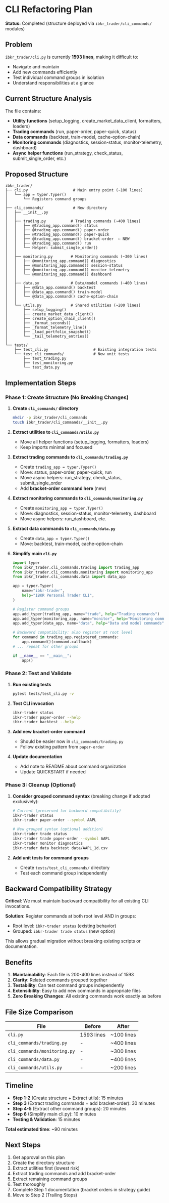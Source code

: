 # CLI Refactoring Plan

**Status:** Completed (structure deployed via `ibkr_trader/cli_commands/` modules)

## Problem

`ibkr_trader/cli.py` is currently **1593 lines**, making it difficult to:
- Navigate and maintain
- Add new commands efficiently
- Test individual command groups in isolation
- Understand responsibilities at a glance

## Current Structure Analysis

The file contains:
- **Utility functions** (setup_logging, create_market_data_client, formatters, loaders)
- **Trading commands** (run, paper-order, paper-quick, status)
- **Data commands** (backtest, train-model, cache-option-chain)
- **Monitoring commands** (diagnostics, session-status, monitor-telemetry, dashboard)
- **Async helper functions** (run_strategy, check_status, submit_single_order, etc.)

## Proposed Structure

```
ibkr_trader/
├── cli.py                    # Main entry point (~100 lines)
│   └── app = typer.Typer()
│       └── Registers command groups
│
├── cli_commands/             # New directory
│   ├── __init__.py
│   │
│   ├── trading.py           # Trading commands (~400 lines)
│   │   ├── @trading_app.command() status
│   │   ├── @trading_app.command() paper-order
│   │   ├── @trading_app.command() paper-quick
│   │   ├── @trading_app.command() bracket-order  ← NEW
│   │   ├── @trading_app.command() run
│   │   └── Helper: submit_single_order()
│   │
│   ├── monitoring.py        # Monitoring commands (~300 lines)
│   │   ├── @monitoring_app.command() diagnostics
│   │   ├── @monitoring_app.command() session-status
│   │   ├── @monitoring_app.command() monitor-telemetry
│   │   └── @monitoring_app.command() dashboard
│   │
│   ├── data.py              # Data/model commands (~400 lines)
│   │   ├── @data_app.command() backtest
│   │   ├── @data_app.command() train-model
│   │   └── @data_app.command() cache-option-chain
│   │
│   └── utils.py             # Shared utilities (~200 lines)
│       ├── setup_logging()
│       ├── create_market_data_client()
│       ├── create_option_chain_client()
│       ├── _format_seconds()
│       ├── _format_telemetry_line()
│       ├── _load_portfolio_snapshot()
│       └── _tail_telemetry_entries()
│
└── tests/
    ├── test_cli.py                    # Existing integration tests
    └── test_cli_commands/             # New unit tests
        ├── test_trading.py
        ├── test_monitoring.py
        └── test_data.py
```

## Implementation Steps

### Phase 1: Create Structure (No Breaking Changes)

1. **Create `cli_commands/` directory**
   ```bash
   mkdir -p ibkr_trader/cli_commands
   touch ibkr_trader/cli_commands/__init__.py
   ```

2. **Extract utilities to `cli_commands/utils.py`**
   - Move all helper functions (setup_logging, formatters, loaders)
   - Keep imports minimal and focused

3. **Extract trading commands to `cli_commands/trading.py`**
   - Create `trading_app = typer.Typer()`
   - Move: status, paper-order, paper-quick, run
   - Move async helpers: run_strategy, check_status, submit_single_order
   - Add **bracket-order command here** (new)

4. **Extract monitoring commands to `cli_commands/monitoring.py`**
   - Create `monitoring_app = typer.Typer()`
   - Move: diagnostics, session-status, monitor-telemetry, dashboard
   - Move async helpers: run_dashboard, etc.

5. **Extract data commands to `cli_commands/data.py`**
   - Create `data_app = typer.Typer()`
   - Move: backtest, train-model, cache-option-chain

6. **Simplify main `cli.py`**
   ```python
   import typer
   from ibkr_trader.cli_commands.trading import trading_app
   from ibkr_trader.cli_commands.monitoring import monitoring_app
   from ibkr_trader.cli_commands.data import data_app

   app = typer.Typer(
       name="ibkr-trader",
       help="IBKR Personal Trader CLI",
   )

   # Register command groups
   app.add_typer(trading_app, name="trade", help="Trading commands")
   app.add_typer(monitoring_app, name="monitor", help="Monitoring commands")
   app.add_typer(data_app, name="data", help="Data and model commands")

   # Backward compatibility: also register at root level
   for command in trading_app.registered_commands:
       app.command()(command.callback)
   # ... repeat for other groups

   if __name__ == "__main__":
       app()
   ```

### Phase 2: Test and Validate

1. **Run existing tests**
   ```bash
   pytest tests/test_cli.py -v
   ```

2. **Test CLI invocation**
   ```bash
   ibkr-trader status
   ibkr-trader paper-order --help
   ibkr-trader backtest --help
   ```

3. **Add new bracket-order command**
   - Should be easier now in `cli_commands/trading.py`
   - Follow existing pattern from `paper-order`

4. **Update documentation**
   - Add note to README about command organization
   - Update QUICKSTART if needed

### Phase 3: Cleanup (Optional)

1. **Consider grouped command syntax** (breaking change if adopted exclusively):
   ```bash
   # Current (preserved for backward compatibility)
   ibkr-trader status
   ibkr-trader paper-order --symbol AAPL

   # New grouped syntax (optional addition)
   ibkr-trader trade status
   ibkr-trader trade paper-order --symbol AAPL
   ibkr-trader monitor diagnostics
   ibkr-trader data backtest data/AAPL_1d.csv
   ```

2. **Add unit tests for command groups**
   - Create `tests/test_cli_commands/` directory
   - Test each command group independently

## Backward Compatibility Strategy

**Critical**: We must maintain backward compatibility for all existing CLI invocations.

**Solution**: Register commands at both root level AND in groups:
- Root level: `ibkr-trader status` (existing behavior)
- Grouped: `ibkr-trader trade status` (new option)

This allows gradual migration without breaking existing scripts or documentation.

## Benefits

1. **Maintainability**: Each file is 200-400 lines instead of 1593
2. **Clarity**: Related commands grouped together
3. **Testability**: Can test command groups independently
4. **Extensibility**: Easy to add new commands in appropriate files
5. **Zero Breaking Changes**: All existing commands work exactly as before

## File Size Comparison

| File | Before | After |
|------|--------|-------|
| `cli.py` | 1593 lines | ~100 lines |
| `cli_commands/trading.py` | - | ~400 lines |
| `cli_commands/monitoring.py` | - | ~300 lines |
| `cli_commands/data.py` | - | ~400 lines |
| `cli_commands/utils.py` | - | ~200 lines |

## Timeline

- **Step 1-2** (Create structure + Extract utils): 15 minutes
- **Step 3** (Extract trading commands + add bracket-order): 30 minutes
- **Step 4-5** (Extract other command groups): 20 minutes
- **Step 6** (Simplify main cli.py): 10 minutes
- **Testing & Validation**: 15 minutes

**Total estimated time**: ~90 minutes

## Next Steps

1. Get approval on this plan
2. Create the directory structure
3. Extract utilities first (lowest risk)
4. Extract trading commands and add bracket-order
5. Extract remaining command groups
6. Test thoroughly
7. Complete Step 1 documentation (bracket orders in strategy guide)
8. Move to Step 2 (Trailing Stops)
